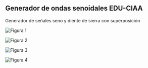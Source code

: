 ## Generador de ondas senoidales EDU-CIAA

Generador de señales seno y diente de sierra con superposición




![Figura 1](https://github.com/joagonzalez/generadorOndasSenoidales/blob/master/images/Diagrama%20en%20bloques%20Programa.png)

![Figura 2](https://raw.githubusercontent.com/joagonzalez/generadorOndasSenoidales/master/images/Diente%20Sierra.bmp)

![Figura 3](https://raw.githubusercontent.com/joagonzalez/generadorOndasSenoidales/master/images/2Khz_FFT.bmp)

![Figura 4](https://raw.githubusercontent.com/joagonzalez/generadorOndasSenoidales/master/images/TEC1_4.bmp)


